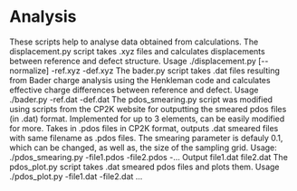 # Analysis
These scripts help to analyse data obtained from calculations. 
The displacement.py script takes .xyz files and calculates displacements between reference and defect structure. Usage ./displacement.py [--normalize] -ref.xyz -def.xyz
The bader.py script takes .dat files resulting from Bader charge analysis using the Henkleman code and calculates effective charge differences between reference and defect. Usage ./bader.py -ref.dat -def.dat
The pdos_smearing.py script was modified using scripts from the CP2K website for outputting the smeared pdos files (in .dat) format. Implemented for up to 3 elements, can be easily modified for more. Takes in .pdos files in CP2K format, outputs .dat smeared files with same filename as .pdos files. The smearing parameter is defauly 0.1, which can be changed, as well as, the size of the sampling grid. Usage: ./pdos_smearing.py -file1.pdos -file2.pdos -... Output file1.dat file2.dat
The pdos_plot.py script takes .dat smeared pdos files and plots them. Usage ./pdos_plot.py -file1.dat -file2.dat ...

